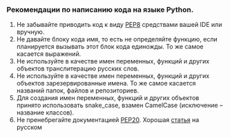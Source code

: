 

### Рекомендации по написанию кода на языке Python.

1. Не забывайте приводить код к виду [PEP8](https://peps.python.org/pep-0008/) средствами вашей IDE или вручную.
2. Не давайте блоку кода имя, то есть не определяйте функцию, если планируется вызывать этот блок кода единожды. То же
   самое касается выражений.
3. Не используйте в качестве имен переменных, функций и других объектов транслитерацию русских слов.
4. Не используйте в качестве имен переменных, функций и других объектов зарезервированные имена. То же самое касается
   названий папок, файлов и репозиториев.
5. Для создания имен переменных, функций и других объектов принято использовать snake_case, взамен CamelCase (исключение
   – название классов).
6. Не пренебрегайте документацией [PEP20](https://peps.python.org/pep-0020/). Хорошая [статья](https://pythonchik.ru/osnovy/dzen-python-pep20) на русском
